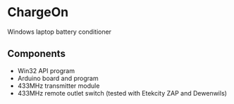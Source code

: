 # ChargeOn
Windows laptop battery conditioner

## Components
* Win32 API program
* Arduino board and program
* 433MHz transmitter module
* 433MHz remote outlet switch (tested with Etekcity ZAP and Dewenwils)
